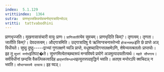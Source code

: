 ```yaml
---
index:  5.1.129
vrittiindex:  1364
sutra:  प्राणभृज्जकिवयोवचनोद्गात्रादिभ्योऽञ्
vritti:  tattvabodhini 
---
```


प्राणभृज्जति। मुखनासासंचारी वायुः प्राणः। `प्राणिजाती`त्येव सुवचम्। प्राणभृदिति किम्?। तृणत्वम्। तृणता। जातीति किम्?। देवदत्तत्वम्। औद्गात्रमिति। उद्गात्रादिषु ये ऋत्विग्वचनास्तेभ्यो `होत्राभ्यश्छः`इति छे प्राप्ते अञ् विधीयते। सुष्ठु दुष्ठु-----द्वाभ्यां गुणलक्षणे ष्यञि प्राप्ते, वधूशब्दादिगन्तलक्षमेऽणि, शेषेभ्यस्त्बतलोः प्राप्तयोः। इह तु `सुभगं मन्तेर`इतिपट�ते। सुभगमित्येतच्छब्दरूपं मन्त्रविषये प्रयोगे अञमुत्पादयतीत्यर्थः। `महते सौभगाय`। सर्वविधीनां छन्दसि वैकल्पिकत्वादिह `ह्मद्भगसिन्ध्वन्ते`इत्युत्तरपदवृद्धिर्न भवति। अतएव मन्तेरऽपि क्वचिदञ् न भवति। `सौभाग्यमस्यै दत्त्वाय`। इह ष्यञ्।

